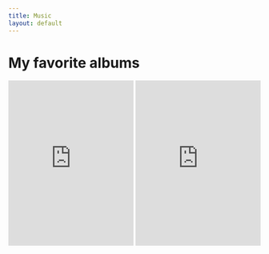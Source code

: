 ```yaml
---
title: Music
layout: default
---
```

# My favorite albums

<iframe src="https://embed.spotify.com/?uri=spotify:album:2tSRe2rkdJvZWMOIZpu6lk&view=coverart" width="250" height="330" frameborder="0" allowtransparency="true"></iframe>
<iframe src="https://embed.spotify.com/?uri=spotify:album:0RijmFWeKvzWnceR6Ku00X&view=coverart" width="250" height="330" frameborder="0" allowtransparency="true"></iframe>